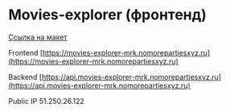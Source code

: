 # Movies-explorer (фронтенд)

[Ссылка на макет](https://www.figma.com/file/FTEwpe7PwlqEJNOZQqQbru/Mark's-Diploma-Design?node-id=891%3A3857 'Ссылка на макет')

Frontend [https://movies-explorer-mrk.nomorepartiesxyz.ru](https://movies-explorer-mrk.nomorepartiesxyz.ru)

Backend [https://api.movies-explorer-mrk.nomorepartiesxyz.ru](https://api.movies-explorer-mrk.nomorepartiesxyz.ru)

Public IP 51.250.26.122
